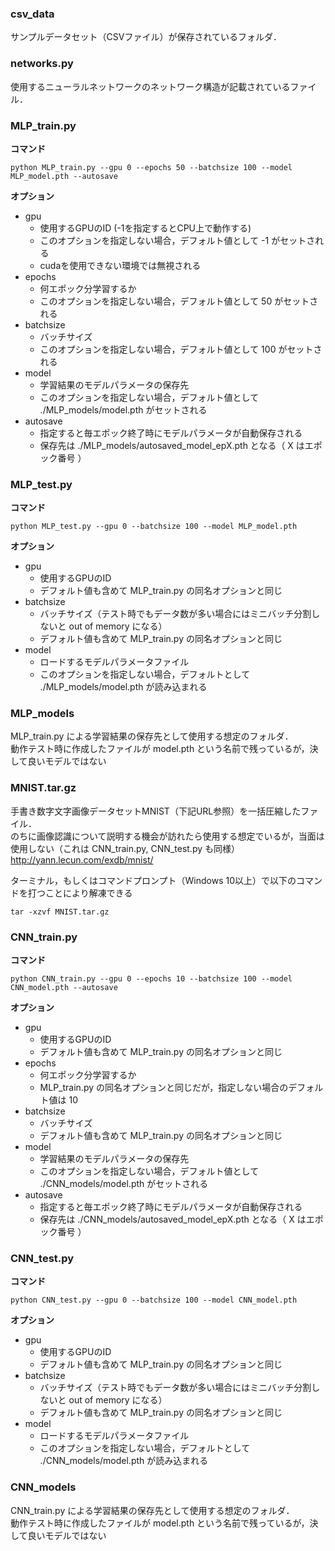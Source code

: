 ### csv_data

サンプルデータセット（CSVファイル）が保存されているフォルダ．

### networks.py

使用するニューラルネットワークのネットワーク構造が記載されているファイル．

### MLP_train.py

**コマンド**
```
python MLP_train.py --gpu 0 --epochs 50 --batchsize 100 --model MLP_model.pth --autosave
```
**オプション**
- gpu
  - 使用するGPUのID (-1を指定するとCPU上で動作する)
  - このオプションを指定しない場合，デフォルト値として -1 がセットされる
  - cudaを使用できない環境では無視される
- epochs
  - 何エポック分学習するか
  - このオプションを指定しない場合，デフォルト値として 50 がセットされる
- batchsize
  - バッチサイズ
  - このオプションを指定しない場合，デフォルト値として 100 がセットされる
- model
  - 学習結果のモデルパラメータの保存先
  - このオプションを指定しない場合，デフォルト値として ./MLP_models/model.pth がセットされる
- autosave
  - 指定すると毎エポック終了時にモデルパラメータが自動保存される
  - 保存先は ./MLP_models/autosaved_model_epX.pth となる（ X はエポック番号 ）

### MLP_test.py

**コマンド**
```
python MLP_test.py --gpu 0 --batchsize 100 --model MLP_model.pth
```
**オプション**
- gpu
  - 使用するGPUのID
  - デフォルト値も含めて MLP_train.py の同名オプションと同じ
- batchsize
  - バッチサイズ（テスト時でもデータ数が多い場合にはミニバッチ分割しないと out of memory になる）
  - デフォルト値も含めて MLP_train.py の同名オプションと同じ
- model
  - ロードするモデルパラメータファイル
  - このオプションを指定しない場合，デフォルトとして ./MLP_models/model.pth が読み込まれる

### MLP_models

MLP_train.py による学習結果の保存先として使用する想定のフォルダ．  
動作テスト時に作成したファイルが model.pth という名前で残っているが，決して良いモデルではない

### MNIST.tar.gz

手書き数字文字画像データセットMNIST（下記URL参照）を一括圧縮したファイル．  
のちに画像認識について説明する機会が訪れたら使用する想定でいるが，当面は使用しない（これは CNN_train.py, CNN_test.py も同様）
http://yann.lecun.com/exdb/mnist/

ターミナル，もしくはコマンドプロンプト（Windows 10以上）で以下のコマンドを打つことにより解凍できる
```
tar -xzvf MNIST.tar.gz
```

### CNN_train.py

**コマンド**
```
python CNN_train.py --gpu 0 --epochs 10 --batchsize 100 --model CNN_model.pth --autosave
```
**オプション**
- gpu
  - 使用するGPUのID
  - デフォルト値も含めて MLP_train.py の同名オプションと同じ
- epochs
  - 何エポック分学習するか
  - MLP_train.py の同名オプションと同じだが，指定しない場合のデフォルト値は 10
- batchsize
  - バッチサイズ
  - デフォルト値も含めて MLP_train.py の同名オプションと同じ
- model
  - 学習結果のモデルパラメータの保存先
  - このオプションを指定しない場合，デフォルト値として ./CNN_models/model.pth がセットされる
- autosave
  - 指定すると毎エポック終了時にモデルパラメータが自動保存される
  - 保存先は ./CNN_models/autosaved_model_epX.pth となる（ X はエポック番号 ）

### CNN_test.py

**コマンド**
```
python CNN_test.py --gpu 0 --batchsize 100 --model CNN_model.pth
```
**オプション**
- gpu
  - 使用するGPUのID
  - デフォルト値も含めて MLP_train.py の同名オプションと同じ
- batchsize
  - バッチサイズ（テスト時でもデータ数が多い場合にはミニバッチ分割しないと out of memory になる）
  - デフォルト値も含めて MLP_train.py の同名オプションと同じ
- model
  - ロードするモデルパラメータファイル
  - このオプションを指定しない場合，デフォルトとして ./CNN_models/model.pth が読み込まれる

### CNN_models

CNN_train.py による学習結果の保存先として使用する想定のフォルダ．  
動作テスト時に作成したファイルが model.pth という名前で残っているが，決して良いモデルではない
